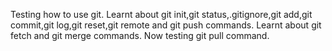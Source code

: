Testing how to use git.
Learnt about git init,git status,.gitignore,git add,git commit,git log,git reset,git remote and git push commands.
Learnt about git fetch and git merge commands.
Now testing git pull command.
